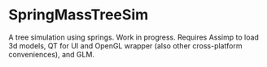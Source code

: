 # SpringMassTreeSim
A tree simulation using springs. Work in progress. Requires Assimp to load 3d models, QT for UI and OpenGL wrapper (also other cross-platform conveniences), and GLM.